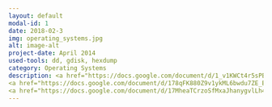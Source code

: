 ```yaml
---
layout: default
modal-id: 1
date: 2018-02-3
img: operating_systems.jpg
alt: image-alt
project-date: April 2014
used-tools: dd, gdisk, hexdump
category: Operating Systems
description: <a href="https://docs.google.com/document/d/1_v1KWCt4r5sPBRcZ9QV7YVziozI1TECIJXCTdP1DoXQ/edit?usp=sharing">UEFI PXE Booting, General Booting Concepts</a>
<a href="https://docs.google.com/document/d/178qFK880Z9v1ykML6bwdu7ZE_E1xgx1ruWlqBwxvYV0/edit?usp=sharing">UEFI Secure Boot in Details, inspecting all the chain of trust</a>
<a href="https://docs.google.com/document/d/17MheaTCrzoSfMxaJhanygvlLh4eKBOBsEADSyv9GmwM/edit?usp=sharing">Understanding the Complete Booting Process</a>
---
```

